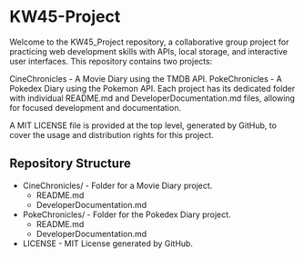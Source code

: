 # KW45-Project

Welcome to the KW45_Project repository, a collaborative group project for practicing web development skills with APIs, local storage, and interactive user interfaces. This repository contains two projects:

CineChronicles - A Movie Diary using the TMDB API.
PokeChronicles - A Pokedex Diary using the Pokemon API.
Each project has its dedicated folder with individual README.md and DeveloperDocumentation.md files, allowing for focused development and documentation.

A MIT LICENSE file is provided at the top level, generated by GitHub, to cover the usage and distribution rights for this project.

## Repository Structure
- CineChronicles/ - Folder for a Movie Diary project.
  - README.md
  - DeveloperDocumentation.md
- PokeChronicles/ - Folder for the Pokedex Diary project.
  - README.md
  - DeveloperDocumentation.md
- LICENSE - MIT License generated by GitHub.


